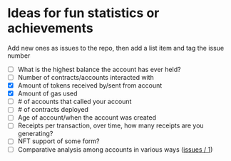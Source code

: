 # Ideas for fun statistics or achievements

Add new ones as issues to the repo, then add a list item and tag the issue number

- [ ] What is the highest balance the account has ever held?
- [ ] Number of contracts/accounts interacted with
- [x] Amount of tokens received by/sent from account
- [x] Amount of gas used
- [ ] \# of accounts that called your account
- [ ] \# of contracts deployed
- [ ] Age of account/when the account was created
- [ ] Receipts per transaction, over time, how many receipts are you generating?
- [ ] NFT support of some form?
- [ ] Comparative analysis among accounts in various ways ([issues / 1](https://github.com/NEAR-Edu/my-near-stats/issues/1))

